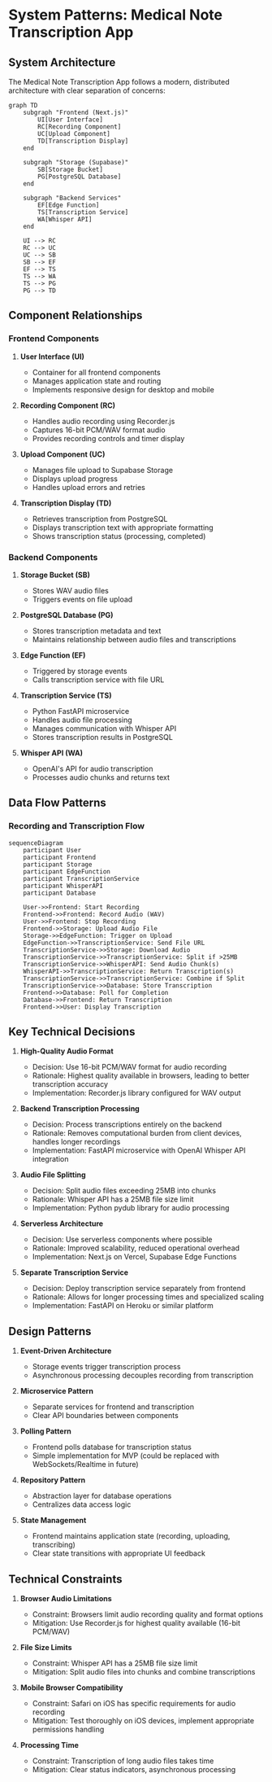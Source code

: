 # System Patterns: Medical Note Transcription App

## System Architecture

The Medical Note Transcription App follows a modern, distributed architecture with clear separation of concerns:

```mermaid
graph TD
    subgraph "Frontend (Next.js)"
        UI[User Interface]
        RC[Recording Component]
        UC[Upload Component]
        TD[Transcription Display]
    end
    
    subgraph "Storage (Supabase)"
        SB[Storage Bucket]
        PG[PostgreSQL Database]
    end
    
    subgraph "Backend Services"
        EF[Edge Function]
        TS[Transcription Service]
        WA[Whisper API]
    end
    
    UI --> RC
    RC --> UC
    UC --> SB
    SB --> EF
    EF --> TS
    TS --> WA
    TS --> PG
    PG --> TD
```

## Component Relationships

### Frontend Components

1. **User Interface (UI)**
   - Container for all frontend components
   - Manages application state and routing
   - Implements responsive design for desktop and mobile

2. **Recording Component (RC)**
   - Handles audio recording using Recorder.js
   - Captures 16-bit PCM/WAV format audio
   - Provides recording controls and timer display

3. **Upload Component (UC)**
   - Manages file upload to Supabase Storage
   - Displays upload progress
   - Handles upload errors and retries

4. **Transcription Display (TD)**
   - Retrieves transcription from PostgreSQL
   - Displays transcription text with appropriate formatting
   - Shows transcription status (processing, completed)

### Backend Components

1. **Storage Bucket (SB)**
   - Stores WAV audio files
   - Triggers events on file upload

2. **PostgreSQL Database (PG)**
   - Stores transcription metadata and text
   - Maintains relationship between audio files and transcriptions

3. **Edge Function (EF)**
   - Triggered by storage events
   - Calls transcription service with file URL

4. **Transcription Service (TS)**
   - Python FastAPI microservice
   - Handles audio file processing
   - Manages communication with Whisper API
   - Stores transcription results in PostgreSQL

5. **Whisper API (WA)**
   - OpenAI's API for audio transcription
   - Processes audio chunks and returns text

## Data Flow Patterns

### Recording and Transcription Flow

```mermaid
sequenceDiagram
    participant User
    participant Frontend
    participant Storage
    participant EdgeFunction
    participant TranscriptionService
    participant WhisperAPI
    participant Database
    
    User->>Frontend: Start Recording
    Frontend->>Frontend: Record Audio (WAV)
    User->>Frontend: Stop Recording
    Frontend->>Storage: Upload Audio File
    Storage->>EdgeFunction: Trigger on Upload
    EdgeFunction->>TranscriptionService: Send File URL
    TranscriptionService->>Storage: Download Audio
    TranscriptionService->>TranscriptionService: Split if >25MB
    TranscriptionService->>WhisperAPI: Send Audio Chunk(s)
    WhisperAPI->>TranscriptionService: Return Transcription(s)
    TranscriptionService->>TranscriptionService: Combine if Split
    TranscriptionService->>Database: Store Transcription
    Frontend->>Database: Poll for Completion
    Database->>Frontend: Return Transcription
    Frontend->>User: Display Transcription
```

## Key Technical Decisions

1. **High-Quality Audio Format**
   - Decision: Use 16-bit PCM/WAV format for audio recording
   - Rationale: Highest quality available in browsers, leading to better transcription accuracy
   - Implementation: Recorder.js library configured for WAV output

2. **Backend Transcription Processing**
   - Decision: Process transcriptions entirely on the backend
   - Rationale: Removes computational burden from client devices, handles longer recordings
   - Implementation: FastAPI microservice with OpenAI Whisper API integration

3. **Audio File Splitting**
   - Decision: Split audio files exceeding 25MB into chunks
   - Rationale: Whisper API has a 25MB file size limit
   - Implementation: Python pydub library for audio processing

4. **Serverless Architecture**
   - Decision: Use serverless components where possible
   - Rationale: Improved scalability, reduced operational overhead
   - Implementation: Next.js on Vercel, Supabase Edge Functions

5. **Separate Transcription Service**
   - Decision: Deploy transcription service separately from frontend
   - Rationale: Allows for longer processing times and specialized scaling
   - Implementation: FastAPI on Heroku or similar platform

## Design Patterns

1. **Event-Driven Architecture**
   - Storage events trigger transcription process
   - Asynchronous processing decouples recording from transcription

2. **Microservice Pattern**
   - Separate services for frontend and transcription
   - Clear API boundaries between components

3. **Polling Pattern**
   - Frontend polls database for transcription status
   - Simple implementation for MVP (could be replaced with WebSockets/Realtime in future)

4. **Repository Pattern**
   - Abstraction layer for database operations
   - Centralizes data access logic

5. **State Management**
   - Frontend maintains application state (recording, uploading, transcribing)
   - Clear state transitions with appropriate UI feedback

## Technical Constraints

1. **Browser Audio Limitations**
   - Constraint: Browsers limit audio recording quality and format options
   - Mitigation: Use Recorder.js for highest quality available (16-bit PCM/WAV)

2. **File Size Limits**
   - Constraint: Whisper API has a 25MB file size limit
   - Mitigation: Split audio files into chunks and combine transcriptions

3. **Mobile Browser Compatibility**
   - Constraint: Safari on iOS has specific requirements for audio recording
   - Mitigation: Test thoroughly on iOS devices, implement appropriate permissions handling

4. **Processing Time**
   - Constraint: Transcription of long audio files takes time
   - Mitigation: Clear status indicators, asynchronous processing
